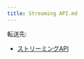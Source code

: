 ```yaml
---
title: Streaming API.md
---
```

<div>

転送先:

-   [ストリーミングAPI](/%E3%82%B9%E3%83%88%E3%83%AA%E3%83%BC%E3%83%9F%E3%83%B3%E3%82%B0API "ストリーミングAPI")

</div>

<div>

</div>
